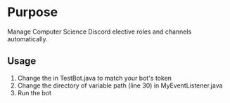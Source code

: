 # Purpose
Manage Computer Science Discord elective roles and channels automatically.

## Usage
1. Change the <token> in TestBot.java to match your bot's token
2. Change the directory of variable path (line 30) in MyEventListener.java
3. Run the bot

